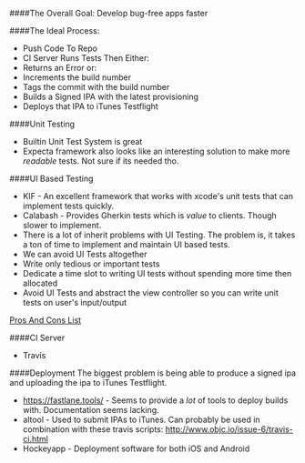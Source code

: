 ####The Overall Goal:
Develop bug-free apps faster

####The Ideal Process:
- Push Code To Repo
- CI Server Runs Tests Then Either:
 - Returns an Error or:
 - Increments the build number
 - Tags the commit with the build number
 - Builds a Signed IPA with the latest provisioning
 - Deploys that IPA to iTunes Testflight

####Unit Testing
 - Builtin Unit Test System is great
 - Expecta framework also looks like an interesting solution to make more _readable_ tests. Not sure if its needed tho.

####UI Based Testing
 - KIF - An excellent framework that works with xcode's unit tests that can implement tests quickly.
 - Calabash - Provides Gherkin tests which is _value_ to clients. Though slower to implement.
 - There is a lot of inherit problems with UI Testing. The problem is, it takes a ton of time to implement and maintain UI based tests.
  - We can avoid UI Tests altogether
  - Write only tedious or important tests
  - Dedicate a time slot to writing UI tests without spending more time then allocated
  - Avoid UI Tests and abstract the view controller so you can write unit tests on user's input/output

  [Pros And Cons List](UITesting.md)

####CI Server
 - Travis

####Deployment
The biggest problem is being able to produce a signed ipa and uploading the ipa to iTunes Testflight.

 - https://fastlane.tools/ - Seems to provide a *lot* of tools to deploy builds with. Documentation seems lacking.
 - altool - Used to submit IPAs to iTunes. Can probably be used in combination with these travis scripts: http://www.objc.io/issue-6/travis-ci.html
 - Hockeyapp - Deployment software for both iOS and Android
